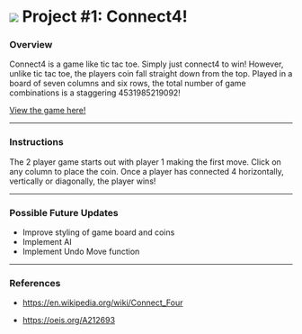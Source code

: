 [](https://en.wikipedia.org/wiki/Connect_Four#/media/File:Connect_4_Board_and_Box.jpg)

# ![](https://ga-dash.s3.amazonaws.com/production/assets/logo-9f88ae6c9c3871690e33280fcf557f33.png) Project #1: Connect4!

### Overview

Connect4 is a game like tic tac toe. Simply just connect4 to win! However, unlike tic tac toe, the players coin fall straight down
from the top. Played in a board of seven columns and six rows, the total number of game combinations is a staggering 4531985219092!

[View the game here!](https://keed.github.io/project-1/)

---

### Instructions

[](https://en.wikipedia.org/wiki/Connect_Four#/media/File:Connect_Four.gif)

The 2 player game starts out with player 1 making the first move. Click on any column to place the coin. Once a player has connected 4 horizontally, vertically or diagonally, the player wins!

---

### Possible Future Updates

* Improve styling of game board and coins
* Implement AI
* Implement Undo Move function

---

### References

* https://en.wikipedia.org/wiki/Connect_Four

* https://oeis.org/A212693

